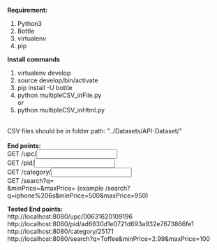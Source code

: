 <b>Requirement:</b>  <br />
1. Python3 <br />
2. Bottle  <br />
3. virtualenv <br />
4. pip <br />

<b>Install commands</b> <br />
1. virtualenv develop<br />
2. source develop/bin/activate<br />
3. pip install -U bottle<br />
4. python multipleCSV_inFile.py<br />
or<br />
4. python multipleCSV_inHtml.py<br />
<br />
CSV files should be in folder path: "../Datasets/API-Dataset/"<br />
<br />
<b>End points:</b> <br />
GET /upc/<input upc><br />
GET /pid/<input pid><br />
GET /category/<input category><br />
GET /search?q=<search tokens>&minPrice=<lower limit>&maxPrice=<upper limit> (example /search?q=iphone%206s&minPrice=500&maxPrice=950)<br />

<b>Tested End points:</b> <br />
http://localhost:8080/upc/00631620109196<br />
http://localhost:8080/pid/ad6830d1e0721d693a932e7673866fe1<br />
http://localhost:8080/category/25171<br />
http://localhost:8080/search?q=Toffee&minPrice=2.99&maxPrice=100<br />
